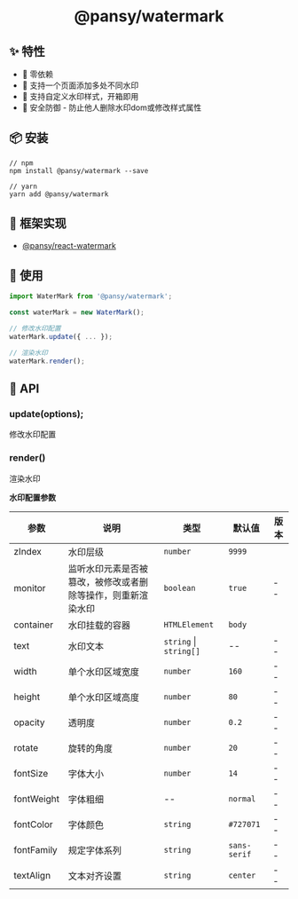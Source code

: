 <h1 align="center">@pansy/watermark</h1>

## ✨ 特性

- 🚀 零依赖
- 🌴 支持一个页面添加多处不同水印
- 🐠 支持自定义水印样式，开箱即用
- 🌈 安全防御 - 防止他人删除水印dom或修改样式属性

## 📦 安装

```
// npm
npm install @pansy/watermark --save

// yarn
yarn add @pansy/watermark
```

## 🚗 框架实现

- [@pansy/react-watermark](https://github.com/pansyjs/react-components/blob/feat/watermark/packages/watermark/src/index.tsx)

## 🔨 使用
```ts
import WaterMark from '@pansy/watermark';

const waterMark = new WaterMark();

// 修改水印配置
waterMark.update({ ... });

// 渲染水印
waterMark.render();
```

## 🐚 API

### update(options);

修改水印配置

### render()

渲染水印

**水印配置参数**

| 参数          | 说明          | 类型                 | 默认值 | 版本 |
| ------------ | --------------| ------------------- | ------ | ---- |
| zIndex        | 水印层级      | `number`     | `9999`     |    |
| monitor      | 监听水印元素是否被篡改，被修改或者删除等操作，则重新渲染水印 | `boolean`  | `true` | --   |
| container        | 水印挂载的容器      | `HTMLElement`     | `body`     |    |
| text         | 水印文本        | `string` \| `string[]` |  --   | --   |
| width        | 单个水印区域宽度  | `number`           | `160`    | --   |
| height      | 单个水印区域高度   | `number`           | `80` | --   |
| opacity      | 透明度          | `number`           |  `0.2`   | --   |
| rotate      | 旋转的角度        | `number`           | `20`     | --   |
| fontSize      | 字体大小          | `number`           |  `14`   | --   |
| fontWeight    | 字体粗细        | --           | `normal`   | --   |
| fontColor      | 字体颜色        | `string`      |  `#727071`   | --   |
| fontFamily    | 规定字体系列      | `string`      | `sans-serif`    | --   |
| textAlign    | 文本对齐设置      | `string`      | `center`    | --   |
